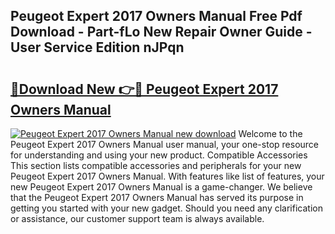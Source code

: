 ## Peugeot Expert 2017 Owners Manual Free Pdf Download - Part-fLo New Repair Owner Guide - User Service Edition nJPqn

# <h2><a href="http://bc62080.oget.top/?id=Peugeot+Expert+2017+Owners+Manual">🔗Download New 👉🔴 Peugeot Expert 2017 Owners Manual</a></h2>

[![Peugeot Expert 2017 Owners Manual new download](https://i.imgur.com/5g1atiW.png)](http://bc62080.oget.top/?id=Peugeot+Expert+2017+Owners+Manual)
Welcome to the Peugeot Expert 2017 Owners Manual user manual, your one-stop resource for understanding and using your new product. Compatible Accessories This section lists compatible accessories and peripherals for your new Peugeot Expert 2017 Owners Manual. With features like list of features, your new Peugeot Expert 2017 Owners Manual is a game-changer. We believe that the Peugeot Expert 2017 Owners Manual has served its purpose in getting you started with your new gadget. Should you need any clarification or assistance, our customer support team is always available.
